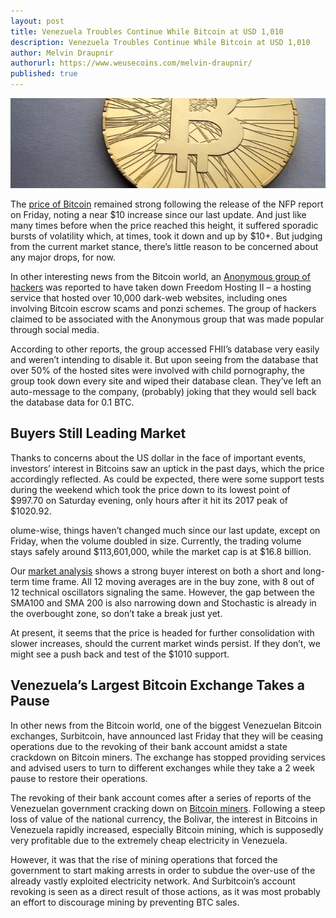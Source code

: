 ```yaml
---
layout: post
title: Venezuela Troubles Continue While Bitcoin at USD 1,010
description: Venezuela Troubles Continue While Bitcoin at USD 1,010
author: Melvin Draupnir
authorurl: https://www.weusecoins.com/melvin-draupnir/
published: true
---
```


<p><center><img src="/images/venezuela.jpg" alt="Bitcoin Breaks USD1,000"/></center></p>

<p>The <a href="/is-bitcoin-mining-profitable-in-2017/">price of Bitcoin</a> remained strong following the release of the NFP report on Friday, noting a near $10 increase since our last update. And just like many times before when the price reached this height, it suffered sporadic bursts of volatility which, at times, took it down and up by $10+. But judging from the current market stance, there’s little reason to be concerned about any major drops, for now.</p>

<p>In other interesting news from the Bitcoin world, an <a href="/avalon-nano-3-usb-bitcoin-miner-review/">Anonymous group of hackers</a> was reported to have taken down Freedom Hosting II – a hosting service that hosted over 10,000 dark-web websites, including ones involving Bitcoin escrow scams and ponzi schemes. The group of hackers claimed to be associated with the Anonymous group that was made popular through social media.</p>

<p>According to other reports, the group accessed FHII’s database very easily and weren’t intending to disable it. But upon seeing from the database that over 50% of the hosted sites were involved with child pornography, the group took down every site and wiped their database clean. They’ve left an auto-message to the company, (probably) joking that they would sell back the database data for 0.1 BTC.</p>

<h2>Buyers Still Leading Market</h2>

<p>Thanks to concerns about the US dollar in the face of important events, investors’ interest in Bitcoins saw an uptick in the past days, which the price accordingly reflected. As could be expected, there were some support tests during the weekend which took the price down to its lowest point of $997.70 on Saturday evening, only hours after it hit its 2017 peak of $1020.92.</p>

<p>olume-wise, things haven’t changed much since our last update, except on Friday, when the volume doubled in size. Currently, the trading volume stays safely around $113,601,000, while the market cap is at $16.8 billion.</p>

<p>Our <a href="/usb-bitcoin-miners-bitcoin-mining/">market analysis</a> shows a strong buyer interest on both a short and long-term time frame. All 12 moving averages are in the buy zone, with 8 out of 12 technical oscillators signaling the same. However, the gap between the SMA100 and SMA 200 is also narrowing down and Stochastic is already in the overbought zone, so don’t take a break just yet.</p>

<p>At present, it seems that the price is headed for further consolidation with slower increases, should the current market winds persist. If they don’t, we might see a push back and test of the $1010 support.</p>

<h2>Venezuela’s Largest Bitcoin Exchange Takes a Pause</h2>

<p>In other news from the Bitcoin world, one of the biggest Venezuelan Bitcoin exchanges, Surbitcoin, have announced last Friday that they will be ceasing operations due to the revoking of their bank account  amidst a state crackdown on Bitcoin miners. The exchange has stopped providing services and advised users to turn to different exchanges while they take a 2 week pause to restore their operations.</p>

<p>The revoking of their bank account comes after a series of reports of the Venezuelan government cracking down on <a href="/spondoolies-tech-sp20-jackson-review/">Bitcoin miners</a>. Following a steep loss of value of the national currency, the Bolivar, the interest in Bitcoins in Venezuela rapidly increased, especially Bitcoin mining, which is supposedly very profitable due to the extremely cheap electricity in Venezuela.</p>

<p>However, it was that the rise of mining operations that forced the government to start making arrests in order to subdue the over-use of the already vastly exploited electricity network. And Surbitcoin’s account revoking is seen as a direct result of those actions, as it was most probably an effort to discourage mining by preventing BTC sales.</p>

